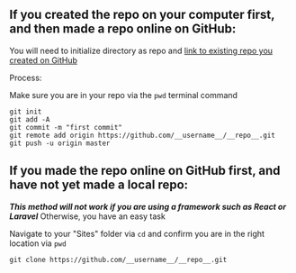 ## **If you created the repo on your computer first, and then made a repo online on GitHub:**

You will need to initialize directory as repo and [link to existing repo you created on GitHub](https://help.github.com/en/articles/adding-an-existing-project-to-github-using-the-command-line)

Process:

Make sure you are in your repo via the `pwd` terminal command

```
git init 
git add -A
git commit -m "first commit"
git remote add origin https://github.com/__username__/__repo__.git
git push -u origin master
```

## **If you made the repo online on GitHub first, and have not yet made a local repo:**

**_This method will not work if you are using a framework such as React or Laravel_** Otherwise, you have an easy task

Navigate to your "Sites" folder via `cd` and confirm you are in the right location via `pwd`

`git clone https://github.com/__username__/__repo__.git`
